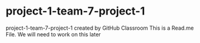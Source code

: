 # project-1-team-7-project-1
project-1-team-7-project-1 created by GitHub Classroom
This is a Read.me File. We will need to work on this later

